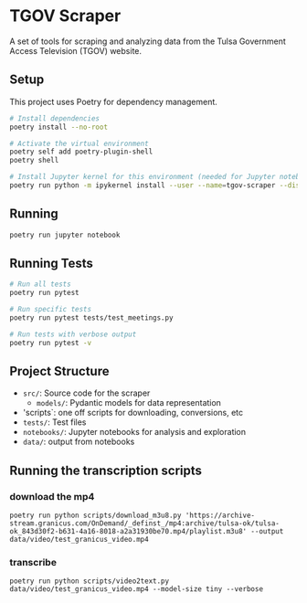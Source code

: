 # TGOV Scraper

A set of tools for scraping and analyzing data from the Tulsa Government Access Television (TGOV) website.

## Setup

This project uses Poetry for dependency management.

```bash
# Install dependencies
poetry install --no-root

# Activate the virtual environment
poetry self add poetry-plugin-shell
poetry shell

# Install Jupyter kernel for this environment (needed for Jupyter notebooks)
poetry run python -m ipykernel install --user --name=tgov-scraper --display-name="TGOV Scraper"
```

## Running

```bash
poetry run jupyter notebook
```

## Running Tests

```bash
# Run all tests
poetry run pytest

# Run specific tests
poetry run pytest tests/test_meetings.py

# Run tests with verbose output
poetry run pytest -v
```

## Project Structure

- `src/`: Source code for the scraper
  - `models/`: Pydantic models for data representation
- 'scripts`: one off scripts for downloading, conversions, etc
- `tests/`: Test files
- `notebooks/`: Jupyter notebooks for analysis and exploration
- `data/`: output from notebooks 


## Running the transcription scripts

### download the mp4
```
poetry run python scripts/download_m3u8.py 'https://archive-stream.granicus.com/OnDemand/_definst_/mp4:archive/tulsa-ok/tulsa-ok_843d30f2-b631-4a16-8018-a2a31930be70.mp4/playlist.m3u8' --output data/video/test_granicus_video.mp4
```
### transcribe
```
poetry run python scripts/video2text.py data/video/test_granicus_video.mp4 --model-size tiny --verbose
```

